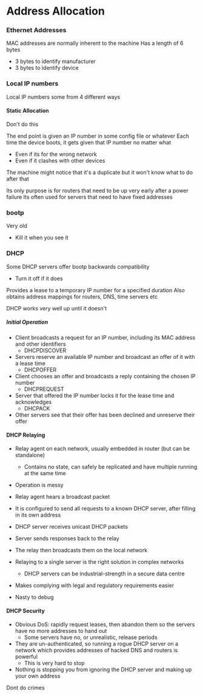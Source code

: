# Address Allocation

### Ethernet Addresses
MAC addresses are normally inherent to the machine
Has a length of 6 bytes
- 3 bytes to identify manufacturer
- 3 bytes to identify device

### Local IP numbers
Local IP numbers some from 4 different ways

#### Static Allocation
Don't do this

The end point is given an IP number in some config file or whatever
Each time the device boots, it gets given that IP number no matter what
- Even if its for the wrong network
- Even if it clashes with other devices

The machine might notice that it's a duplicate but it won't know what to do after that

Its only purpose is for routers that need to be up very early after a power failure
Its often used for servers that need to have fixed addresses

### bootp
Very old
- Kill it when you see it

### DHCP
Some DHCP servers offer bootp backwards compatibility
- Turn it off if it does

Provides a lease to a temporary IP number for a specified duration
Also obtains address mappings for routers, DNS, time servers etc

DHCP works very well up until it doesn't

##### Initial Operation
- Client broadcasts a request for an IP number, including its MAC address and other identifiers
	- DHCPDISCOVER
- Servers reserve an available IP number and broadcast an offer of it with a lease time
	- DHCPOFFER
- Client chooses an offer and broadcasts a reply containing the chosen IP number
	- DHCPREQUEST
- Server that offered the IP number locks it for the lease time and acknowledges
	- DHCPACK
- Other servers see that their offer has been declined and unreserve their offer

#### DHCP Relaying
- Relay agent on each network, usually embedded in router (but can be standalone)
	- Contains no state, can safely be replicated and have multiple running at the same time
- Operation is messy

- Relay agent hears a broadcast packet
- It is configured to send all requests to a known DHCP server, after filling in its own address
- DHCP server receives unicast DHCP packets
- Server sends responses back to the relay
- The relay then broadcasts them on the local network

- Relaying to a single server is the right solution in complex networks
	- DHCP servers can be industrial-strength in a secure data centre
- Makes complying with legal and regulatory requirements easier
- Nasty to debug

#### DHCP Security
- Obvious DoS: rapidly request leases, then abandon them so the servers have no more addresses to hand out
	- Some servers have no, or unrealistic, release periods
- They are un-authenticated, so running a rogue DHCP server on a network which provides addresses of hacked DNS and routers is powerful
	- This is very hard to stop
- Nothing is stopping you from ignoring the DHCP server and making up your own address

Dont do crimes
